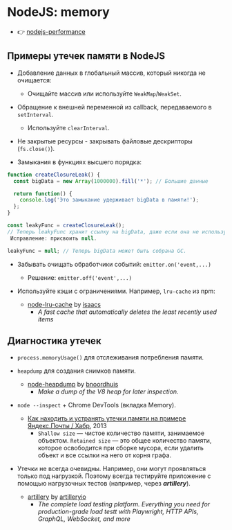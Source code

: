 # NodeJS: memory

- :point_right: [nodejs-performance](./nodejs-performance.md)

## Примеры утечек памяти в NodeJS

- Добавление данных в глобальный массив, который никогда не очищается:

	- Очищайте массив или используйте `WeakMap`/`WeakSet`.

- Обращение к внешней переменной из callback, передаваемого в `setInterval`.
	- Используйте `clearInterval`.

- Не закрытые ресурсы - закрывать файловые дескрипторы (`fs.close()`).

- Замыкания в функциях высшего порядка:

```js
function createClosureLeak() {
  const bigData = new Array(1000000).fill('*'); // Большие данные

  return function() {
    console.log('Это замыкание удерживает bigData в памяти!');
  };
}

const leakyFunc = createClosureLeak();
// Теперь leakyFunc хранит ссылку на bigData, даже если она не используется
 Исправление: присвоить null.

leakyFunc = null; // Теперь bigData может быть собрана GC.
```

- Забывать очищать обработчики событий: `emitter.on('event,...)`
	- Решение: `emitter.off('event',...)`

- Используйте кэши с ограничениями. Например, `lru-cache` из npm:
	- [node-lru-cache](https://github.com/isaacs/node-lru-cache) by [isaacs](https://github.com/isaacs)
		- _A fast cache that automatically deletes the least recently used items_

## Диагностика утечек

- `process.memoryUsage()` для отслеживания потребления памяти.
- `heapdump` для создания снимков памяти.
	- [node-heapdump](https://github.com/bnoordhuis/node-heapdump) by [bnoordhuis](https://github.com/bnoordhuis)
		- _Make a dump of the V8 heap for later inspection._
- `node --inspect` + Chrome DevTools (вкладка Memory).
	- [Как находить и устранять утечки памяти на примере Яндекс.Почты / Хабр](https://habr.com/ru/companies/yandex/articles/195198/), 2013
		- `Shallow size` — чистое количество памяти, занимаемое объектом. `Retained size` — это общее количество памяти, которое освободится при сборке мусора, если удалить объект и все ссылки на него от корня графа.

- Утечки не всегда очевидны. Например, они могут проявляться только под нагрузкой. Поэтому всегда тестируйте приложение с помощью нагрузочных тестов (например, через ***artillery***).
	- [artillery](https://github.com/artilleryio/artillery) by [artilleryio](https://github.com/artilleryio)
		- _The complete load testing platform. Everything you need for production-grade load testt with Playwright, HTTP APIs, GraphQL, WebSocket, and more_